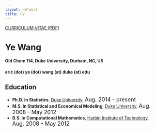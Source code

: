 ```yaml
---
layout: default
title: CV
---
```


<div class="pub-container">

<p><a href="http://ericyewang.github.io/resume.pdf">
CURRICULUM VITAE (PDF)</a></p>

<h1> Ye Wang </h1>

<h4> Old Chem 114, Duke University, Durham, NC, US </h4>

<h4> eric (dot) ye (dot) wang (at) duke (at) edu </h4>

<h2> Education </h2>
<ul>
  <li><b>Ph.D. in Statistics</b>, <a href="https://www.duke.edu">Duke University</a>, <font size="4">Aug. 2014 - present</font></li>
  <li><b>M.S. in Statistical and Economical Modeling</b>, <a href="https://www.duke.edu">Duke University</a>, <font size="4">Aug. 2008 - May 2012</font></li>
  <li><b>B.S. in Computational Mathematics</b>, <a href="http://en.hit.edu.cn">Harbin Institute of Technology</a>, <font size="4">Aug. 2008 - May 2012</font></li>
</ul>

</div>
